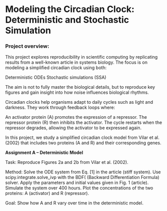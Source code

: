 # Modeling the Circadian Clock: Deterministic and Stochastic Simulation


### Project overview: 

This project explores reproducibility in scientific computing by replicating results from a well-known article in systems biology. The focus is on modeling a simplified circadian clock using both:

Deterministic ODEs
Stochastic simulations (SSA)

The aim is not to fully master the biological details, but to reproduce key figures and gain insight into how noise influences biological rhythms.

Circadian clocks help organisms adapt to daily cycles such as light and darkness. They work through feedback loops where:

An activator protein (A) promotes the expression of a repressor.
The repressor protein (R) then inhibits the activator.
The cycle restarts when the repressor degrades, allowing the activator to be expressed again.

In this project, we study a simplified circadian clock model from Vilar et al. (2002) that includes two proteins (A and R) and their corresponding genes.


**Assignment A – Deterministic Model**

Task: Reproduce Figures 2a and 2b from Vilar et al. (2002).

Method:
Solve the ODE system from Eq. [1] in the article (stiff system).
Use scipy.integrate.solve_ivp with the BDF( (Backward Differentiation Formula) solver.
Apply the parameters and initial values given in Fig. 1 (article).
Simulate the system over 400 hours.
Plot the concentrations of the two proteins: A (activator) and R (repressor).

Goal: Show how A and R vary over time in the deterministic model.







